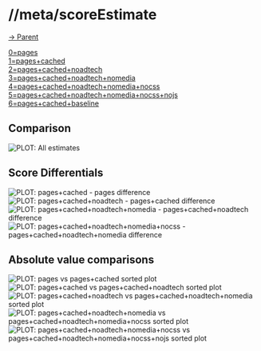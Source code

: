 
# //meta/scoreEstimate

[→ Parent](../..)

[0=pages](samples/pages)  
[1=pages+cached](samples/pages+cached)  
[2=pages+cached+noadtech](samples/pages+cached+noadtech)  
[3=pages+cached+noadtech+nomedia](samples/pages+cached+noadtech+nomedia)  
[4=pages+cached+noadtech+nomedia+nocss](samples/pages+cached+noadtech+nomedia+nocss)  
[5=pages+cached+noadtech+nomedia+nocss+nojs](samples/pages+cached+noadtech+nomedia+nocss+nojs)  
[6=pages+cached+baseline](samples/pages+cached+baseline)  

## Comparison

![PLOT: All estimates](./comparison/all_estimates.svg)
## Score Differentials

![PLOT: pages+cached - pages difference](./diff/1_sub_0.svg)![PLOT: pages+cached+noadtech - pages+cached difference](./diff/2_sub_1.svg)![PLOT: pages+cached+noadtech+nomedia - pages+cached+noadtech difference](./diff/3_sub_2.svg)![PLOT: pages+cached+noadtech+nomedia+nocss - pages+cached+noadtech+nomedia difference](./diff/4_sub_3.svg)
## Absolute value comparisons

![PLOT: pages vs pages+cached sorted plot](./comparison/sorted/0_vs_1.svg)![PLOT: pages+cached vs pages+cached+noadtech sorted plot](./comparison/sorted/1_vs_2.svg)![PLOT: pages+cached+noadtech vs pages+cached+noadtech+nomedia sorted plot](./comparison/sorted/2_vs_3.svg)![PLOT: pages+cached+noadtech+nomedia vs pages+cached+noadtech+nomedia+nocss sorted plot](./comparison/sorted/3_vs_4.svg)![PLOT: pages+cached+noadtech+nomedia+nocss vs pages+cached+noadtech+nomedia+nocss+nojs sorted plot](./comparison/sorted/4_vs_5.svg)